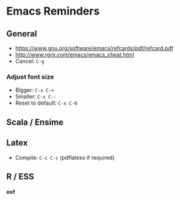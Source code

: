 # Emacs Reminders

## General

* https://www.gnu.org/software/emacs/refcards/pdf/refcard.pdf
* http://www.rgrjr.com/emacs/emacs_cheat.html
* Cancel: `C-g`

### Adjust font size

* Bigger: `C-x C-+`
* Smaller: `C-x C--`
* Reset to default: `C-x C-0`

## Scala / Ensime


## Latex

* Compile: `C-c C-c` (pdflatexs if required)

## R / ESS



#### eof

